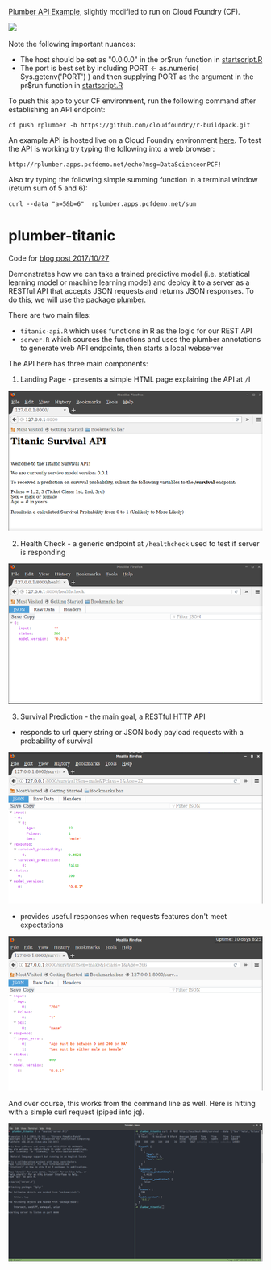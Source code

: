 [Plumber API Example](https://www.rplumber.io/), slightly modified to run on Cloud Foundry (CF). 

![](https://github.com/pivotalsoftware/cf-r-plumber/blob/misc/Screen%20Shot%202019-04-01%20at%203.48.13%20PM.png)

Note the following important nuances:
* The host should be set as "0.0.0.0" in the pr$run function in [startscript.R](https://github.com/pivotalsoftware/cf-r-plumber/blob/master/startscript.R)
* The port is best set by including PORT <- as.numeric( Sys.getenv('PORT') ) and then supplying PORT as the argument in the pr$run function in [startscript.R](https://github.com/pivotalsoftware/cf-r-plumber/blob/master/startscript.R)

To push this app to your CF environment, run the following command after establishing an API endpoint:
```
cf push rplumber -b https://github.com/cloudfoundry/r-buildpack.git
```

An example API is hosted live on a Cloud Foundry environment [here](https://rplumber.apps.pcfdemo.net).  To test the API is working try typing the following into a web browser:
```
http://rplumber.apps.pcfdemo.net/echo?msg=DataScienceonPCF!
```

Also try typing the following simple summing function in a terminal window (return sum of 5 and 6):
```
curl --data "a=5&b=6"  rplumber.apps.pcfdemo.net/sum
```




# plumber-titanic

Code for [blog post 2017/10/27](https://raybuhr.github.io/2017/10/making-predictions-over-http/)

Demonstrates how we can take a trained predictive model (i.e. statistical learning model or machine learning model) and deploy it to a server as a RESTful API that accepts JSON requests and returns JSON responses. To do this, we will use the package [plumber](https://www.rplumber.io/).

There are two main files:

- `titanic-api.R` which uses functions in R as the logic for our REST API
- `server.R` which sources the functions and uses the plumber annotations to generate web API endpoints, then starts a local webserver

The API here has three main components:

1. Landing Page - presents a simple HTML page explaining the API at `/`I

![](screenshots/plumber_landing_page_screenshot.png)

2. Health Check - a generic endpoint at `/healthcheck` used to test if server is responding

![](screenshots/plumber_healthcheck_screenshot.png)

3. Survival Prediction - the main goal, a RESTful HTTP API 

  - responds to url query string or JSON body payload requests with a probability of survival

![](screenshots/plumber_survival_prediction_screenshot.png)

  - provides useful responses when requests features don't meet expectations

![](screenshots/plumber_survival_error_screenshot.png)


And over course, this works from the command line as well. Here is hitting with a simple curl request (piped into jq).

![](screenshots/plumber_curl_screenshot.png)
